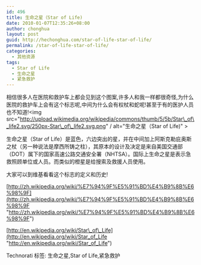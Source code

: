```yaml
---
id: 496
title: 生命之星（Star of Life)
date: 2010-01-07T12:35:26+08:00
author: chonghua
layout: post
guid: http://hechonghua.com/star-of-life-star-of-life/
permalink: /star-of-life-star-of-life/
categories:
  - 其他资源
tags:
  - Star of Life
  - 生命之星
  - 紧急救护
---
```

相信很多人在医院和救护车上都会见到这个图案,许多人和我一样都很奇怪,为什么医院的救护车上会有这个标志呢,中间为什么会有权杖和蛇呢!甚至于有的医护人员也不知道!<img src="http://upload.wikimedia.org/wikipedia/commons/thumb/5/5b/Star\_of\_life2.svg/250px-Star\_of\_life2.svg.png" / alt="生命之星（Star of Life)" >

生命之星（Star of Life）是蓝色，六边突出的星，并在中间加上阿斯克勒庇奥斯之杖（另一种说法是摩西所铸之柱），其原本的设计及决定是来自美国交通部（DOT）属下的国家高速公路交通安全署（NHTSA）。国际上生命之星是表示急救照顾单位或人员。而类似的橙星是给搜索及救援人员使用。

大家可以到维基看看这个标志的定义和历史!

[http://zh.wikipedia.org/wiki/%E7%94%9F%E5%91%BD%E4%B9%8B%E6%98%9F](http://zh.wikipedia.org/wiki/%E7%94%9F%E5%91%BD%E4%B9%8B%E6%98%9F "http://zh.wikipedia.org/wiki/%E7%94%9F%E5%91%BD%E4%B9%8B%E6%98%9F")

[http://en.wikipedia.org/wiki/Star\_of\_Life](http://en.wikipedia.org/wiki/Star_of_Life "http://en.wikipedia.org/wiki/Star_of_Life")

<div style="padding-bottom: 0px; margin: 0px; padding-left: 0px; padding-right: 0px; display: inline; float: none; padding-top: 0px" id="scid:0767317B-992E-4b12-91E0-4F059A8CECA8:b2766521-ce79-4921-b3a9-34792e34bac9" class="wlWriterEditableSmartContent">
  Technorati 标签: 生命之星,Star of Life,紧急救护
</div>